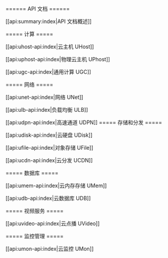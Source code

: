 ====== API 文档 ======

[[api:summary:index|API 文档概述]]

===== 计算 =====

[[api:uhost-api:index|云主机 UHost]]

[[api:uphost-api:index|物理云主机 UPhost]]

[[api:ugc-api:index|通用计算 UGC]]

===== 网络 =====

[[api:unet-api:index|网络 UNet]]

[[api:ulb-api:index|负载均衡 ULB]]

[[api:udpn-api:index|高速通道 UDPN]]
===== 存储和分发 =====

[[api:udisk-api:index|云硬盘 UDisk]]

[[api:ufile-api:index|对象存储 UFile]]

[[api:ucdn-api:index|云分发 UCDN]]

===== 数据库 =====

[[api:umem-api:index|云内存存储 UMem]]

[[api:udb-api:index|云数据库 UDB]]


===== 视频服务 =====

[[api:uvideo-api:index|云点播 UVideo]]

===== 监控管理 =====

[[api:umon-api:index|云监控 UMon]]

